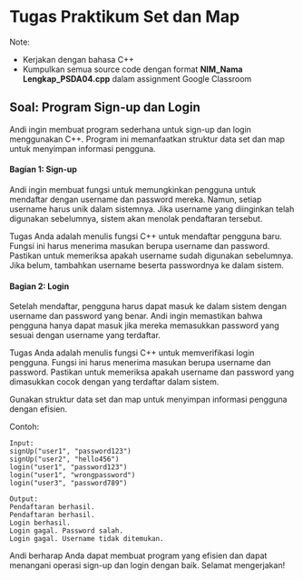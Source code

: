 # Tugas Praktikum Set dan Map

Note:

- Kerjakan dengan bahasa C++
- Kumpulkan semua source code dengan format **NIM_Nama Lengkap_PSDA04.cpp** dalam assignment Google Classroom

## Soal: Program Sign-up dan Login

Andi ingin membuat program sederhana untuk sign-up dan login menggunakan C++. Program ini memanfaatkan struktur data set dan map untuk menyimpan informasi pengguna.

#### Bagian 1: Sign-up

Andi ingin membuat fungsi untuk memungkinkan pengguna untuk mendaftar dengan username dan password mereka. Namun, setiap username harus unik dalam sistemnya. Jika username yang diinginkan telah digunakan sebelumnya, sistem akan menolak pendaftaran tersebut.

Tugas Anda adalah menulis fungsi C++ untuk mendaftar pengguna baru. Fungsi ini harus menerima masukan berupa username dan password. Pastikan untuk memeriksa apakah username sudah digunakan sebelumnya. Jika belum, tambahkan username beserta passwordnya ke dalam sistem.

#### Bagian 2: Login

Setelah mendaftar, pengguna harus dapat masuk ke dalam sistem dengan username dan password yang benar. Andi ingin memastikan bahwa pengguna hanya dapat masuk jika mereka memasukkan password yang sesuai dengan username yang terdaftar.

Tugas Anda adalah menulis fungsi C++ untuk memverifikasi login pengguna. Fungsi ini harus menerima masukan berupa username dan password. Pastikan untuk memeriksa apakah username dan password yang dimasukkan cocok dengan yang terdaftar dalam sistem.

Gunakan struktur data set dan map untuk menyimpan informasi pengguna dengan efisien.

Contoh: 

```
Input:
signUp("user1", "password123")
signUp("user2", "hello456")
login("user1", "password123")
login("user1", "wrongpassword")
login("user3", "password789")

Output:
Pendaftaran berhasil.
Pendaftaran berhasil.
Login berhasil.
Login gagal. Password salah.
Login gagal. Username tidak ditemukan.
```

Andi berharap Anda dapat membuat program yang efisien dan dapat menangani operasi sign-up dan login dengan baik. Selamat mengerjakan!
